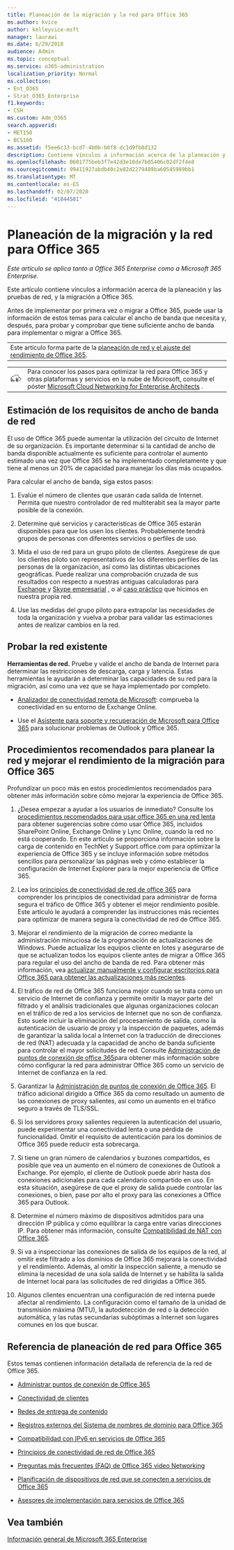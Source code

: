 ```yaml
---
title: Planeación de la migración y la red para Office 365
ms.author: kvice
author: kelleyvice-msft
manager: laurawi
ms.date: 6/29/2018
audience: Admin
ms.topic: conceptual
ms.service: o365-administration
localization_priority: Normal
ms.collection:
- Ent_O365
- Strat_O365_Enterprise
f1.keywords:
- CSH
ms.custom: Adm_O365
search.appverid:
- MET150
- BCS160
ms.assetid: f5ee6c33-bcd7-4b0b-b0f8-dc1d9fb8d132
description: Contiene vínculos a información acerca de la planeación y las pruebas de red, y la migración a Office 365.
ms.openlocfilehash: 0601775beb3f7e42d3e18de7b85406c02df2f4e8
ms.sourcegitcommit: 99411927abdb40c2e82d2279489ba60545989bb1
ms.translationtype: MT
ms.contentlocale: es-ES
ms.lasthandoff: 02/07/2020
ms.locfileid: "41844581"
---
```

# <a name="network-and-migration-planning-for-office-365"></a>Planeación de la migración y la red para Office 365

*Este artículo se aplica tanto a Office 365 Enterprise como a Microsoft 365 Enterprise.*

Este artículo contiene vínculos a información acerca de la planeación y las pruebas de red, y la migración a Office 365.
  
Antes de implementar por primera vez o migrar a Office 365, puede usar la información de estos temas para calcular el ancho de banda que necesita y, después, para probar y comprobar que tiene suficiente ancho de banda para implementar o migrar a Office 365.

||
|:-----|
| Este artículo forma parte de la [planeación de red y el ajuste del rendimiento de Office 365](https://aka.ms/tune).|

|||
|:-----|:-----|
|![Consulte el póster Microsoft Cloud Networking for Enterprise Architects](media/3094be9f-2407-4fa5-896d-aa66ef7b9bb9.png)|Para conocer los pasos para optimizar la red para Office 365 y otras plataformas y servicios en la nube de Microsoft, consulte el póster [Microsoft Cloud Networking for Enterprise Architects](https://aka.ms/cloudarchnetworking) . |
   
## <a name="estimate-network-bandwidth-requirements"></a>Estimación de los requisitos de ancho de banda de red
<a name="EstimateBandwidthRequirements"> </a>

El uso de Office 365 puede aumentar la utilización del circuito de Internet de su organización. Es importante determinar si la cantidad de ancho de banda disponible actualmente es suficiente para controlar el aumento estimado una vez que Office 365 se ha implementado completamente y que tiene al menos un 20% de capacidad para manejar los días más ocupados.
  
Para calcular el ancho de banda, siga estos pasos:
  
1. Evalúe el número de clientes que usarán cada salida de Internet. Permita que nuestro controlador de red multiterabit sea la mayor parte posible de la conexión. 
    
2. Determine qué servicios y características de Office 365 estarán disponibles para que los usen los clientes. Probablemente tendrá grupos de personas con diferentes servicios o perfiles de uso.
    
3. Mida el uso de red para un grupo piloto de clientes. Asegúrese de que los clientes piloto son representativos de los diferentes perfiles de las personas de la organización, así como las distintas ubicaciones geográficas. Puede realizar una comprobación cruzada de sus resultados con respecto a nuestras antiguas calculadoras para [Exchange ](https://go.microsoft.com/fwlink/p/?LinkId=321550)y [Skype empresarial](https://go.microsoft.com/fwlink/p/?LinkId=321551) , o al [caso práctico](https://www.microsoft.com/itshowcase/Article/Content/631/Optimizing-network-performance-for-Microsoft-Office-365) que hicimos en nuestra propia red. 
    
4. Use las medidas del grupo piloto para extrapolar las necesidades de toda la organización y vuelva a probar para validar las estimaciones antes de realizar cambios en la red.
    
## <a name="test-your-existing-network"></a>Probar la red existente
<a name="calculators"> </a>

 **Herramientas de red.** Pruebe y valide el ancho de banda de Internet para determinar las restricciones de descarga, carga y latencia. Estas herramientas le ayudarán a determinar las capacidades de su red para la migración, así como una vez que se haya implementado por completo. 
    
- [Analizador de conectividad remota de Microsoft](https://go.microsoft.com/fwlink/p/?LinkId=517243): comprueba la conectividad en su entorno de Exchange Online.
    
- Use el [Asistente para soporte y recuperación de Microsoft para Office 365](https://diagnostics.office.com/#/Download?env=SOC) para solucionar problemas de Outlook y Office 365. 
    
## <a name="best-practices-for-network-planning-and-improving-migration-performance-for-office-365"></a>Procedimientos recomendados para planear la red y mejorar el rendimiento de la migración para Office 365
<a name="BestPractices"> </a>

Profundizar un poco más en estos procedimientos recomendados para obtener más información sobre cómo mejorar la experiencia de Office 365.
  
1. ¿Desea empezar a ayudar a los usuarios de inmediato? Consulte los [procedimientos recomendados para usar office 365 en una red lenta](https://support.office.com/article/fd16c8d2-4799-4c39-8fd7-045f06640166) para obtener sugerencias sobre cómo usar Office 365, incluidos SharePoint Online, Exchange Online y Lync Online, cuando la red no está cooperando. En este artículo se proporciona información sobre la carga de contenido en TechNet y Support.office.com para optimizar la experiencia de Office 365 y se incluye información sobre métodos sencillos para personalizar las páginas web y cómo establecer la configuración de Internet Explorer para la mejor experiencia de Office 365. 
    
2. Lea los [principios de conectividad de red de office 365](https://aka.ms/o365networkingprinciples) para comprender los principios de conectividad para administrar de forma segura el tráfico de Office 365 y obtener el mejor rendimiento posible. Este artículo le ayudará a comprender las instrucciones más recientes para optimizar de manera segura la conectividad de red de Office 365. 
    
3. Mejorar el rendimiento de la migración de correo mediante la administración minuciosa de la programación de actualizaciones de Windows. Puede actualizar los equipos cliente en lotes y asegurarse de que se actualizan todos los equipos cliente antes de migrar a Office 365 para regular el uso del ancho de banda de red. Para obtener más información, vea [actualizar manualmente y configurar escritorios para Office 365 para obtener las actualizaciones más recientes](https://support.microsoft.com/gp/office-2013-365-update).
    
4. El tráfico de red de Office 365 funciona mejor cuando se trata como un servicio de Internet de confianza y permite omitir la mayor parte del filtrado y el análisis tradicionales que algunas organizaciones colocan en el tráfico de red a los servicios de Internet que no son de confianza. Esto suele incluir la eliminación del procesamiento de salida, como la autenticación de usuario de proxy y la inspección de paquetes, además de garantizar la salida local a Internet con la traducción de direcciones de red (NAT) adecuada y la capacidad de ancho de banda suficiente para controlar el mayor solicitudes de red. Consulte [Administración de puntos de conexión de office 365](https://support.office.com/article/99cab9d4-ef59-4207-9f2b-3728eb46bf9a)para obtener más información sobre cómo configurar la red para administrar Office 365 como un servicio de Internet de confianza en la red.
    
1. Garantizar la [Administración de puntos de conexión de Office 365](https://support.office.com/article/99cab9d4-ef59-4207-9f2b-3728eb46bf9a). El tráfico adicional dirigido a Office 365 da como resultado un aumento de las conexiones de proxy salientes, así como un aumento en el tráfico seguro a través de TLS/SSL.
    
2. Si los servidores proxy salientes requieren la autenticación del usuario, puede experimentar una conectividad lenta o una pérdida de funcionalidad. Omitir el requisito de autenticación para los dominios de Office 365 puede reducir esta sobrecarga.
    
3. Si tiene un gran número de calendarios y buzones compartidos, es posible que vea un aumento en el número de conexiones de Outlook a Exchange. Por ejemplo, el cliente de Outlook puede abrir hasta dos conexiones adicionales para cada calendario compartido en uso. En esta situación, asegúrese de que el proxy de salida puede controlar las conexiones, o bien, pase por alto el proxy para las conexiones a Office 365 para Outlook.
    
4. Determine el número máximo de dispositivos admitidos para una dirección IP pública y cómo equilibrar la carga entre varias direcciones IP. Para obtener más información, consulte [Compatibilidad de NAT con Office 365](nat-support-with-office-365.md).
    
5. Si va a inspeccionar las conexiones de salida de los equipos de la red, al omitir este filtrado a los dominios de Office 365 mejorará la conectividad y el rendimiento. Además, al omitir la inspección saliente, a menudo se elimina la necesidad de una sola salida de Internet y se habilita la salida de Internet local para las solicitudes de red dirigidas a Office 365.
    
6. Algunos clientes encuentran una configuración de red interna puede afectar al rendimiento. La configuración como el tamaño de la unidad de transmisión máxima (MTU), la autodetección de red o la detección automática, y las rutas secundarias subóptimas a Internet son lugares comunes en los que buscar.
    
## <a name="network-planning-reference-for-office-365"></a>Referencia de planeación de red para Office 365
<a name="NetReference"> </a>

Estos temas contienen información detallada de referencia de la red de Office 365.
  
- [Administrar puntos de conexión de Office 365](https://support.office.com/article/99cab9d4-ef59-4207-9f2b-3728eb46bf9a)
    
- [Conectividad de clientes](client-connectivity.md)
    
- [Redes de entrega de contenido](content-delivery-networks.md)
    
- [Registros externos del Sistema de nombres de dominio para Office 365](external-domain-name-system-records.md)
    
- [Compatibilidad con IPv6 en servicios de Office 365](ipv6-support.md)
    
- [Principios de conectividad de red de Office 365](https://aka.ms/o365networkingprinciples)
    
- [Preguntas más frecuentes (FAQ) de Office 365 video Networking](office-365-video-networking-faq.md)
    
- [Planificación de dispositivos de red que se conecten a servicios de Office 365](plan-for-network-devices.md)
    
- [Asesores de implementación para servicios de Office 365](deployment-advisors-for-office-365.md)
 
## <a name="see-also"></a>Vea también

[Información general de Microsoft 365 Enterprise](https://docs.microsoft.com/microsoft-365/enterprise/microsoft-365-overview)
